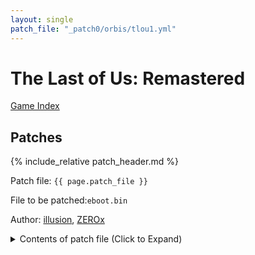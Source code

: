 ```yaml
---
layout: single
patch_file: "_patch0/orbis/tlou1.yml"
---
```


# The Last of Us: Remastered

[Game Index](/patch/#ps4)

## Patches

{% include_relative patch_header.md %}

Patch file: `{{ page.patch_file }}`

File to be patched:`eboot.bin`

Author: [illusion](https://twitter.com/illusion0002), [ZEROx](https://github.com/Xcedf)

<details>
<summary>Contents of patch file (Click to Expand)</summary>

{% highlight yml %}
{% flexible_include {{ page.patch_file }} %}
{% endhighlight %}

</details>
